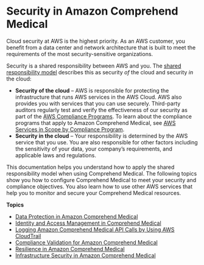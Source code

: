 # Security in Amazon Comprehend Medical<a name="security"></a>

Cloud security at AWS is the highest priority\. As an AWS customer, you benefit from a data center and network architecture that is built to meet the requirements of the most security\-sensitive organizations\.

Security is a shared responsibility between AWS and you\. The [shared responsibility model](http://aws.amazon.com/compliance/shared-responsibility-model/) describes this as security *of* the cloud and security *in* the cloud:
+ **Security of the cloud** – AWS is responsible for protecting the infrastructure that runs AWS services in the AWS Cloud\. AWS also provides you with services that you can use securely\. Third\-party auditors regularly test and verify the effectiveness of our security as part of the [AWS Compliance Programs](http://aws.amazon.com/compliance/programs/)\. To learn about the compliance programs that apply to Amazon Comprehend Medical, see [AWS Services in Scope by Compliance Program](http://aws.amazon.com/compliance/services-in-scope/)\.
+ **Security in the cloud** – Your responsibility is determined by the AWS service that you use\. You are also responsible for other factors including the sensitivity of your data, your company’s requirements, and applicable laws and regulations\. 

This documentation helps you understand how to apply the shared responsibility model when using Comprehend Medical\. The following topics show you how to configure Comprehend Medical to meet your security and compliance objectives\. You also learn how to use other AWS services that help you to monitor and secure your Comprehend Medical resources\. 

**Topics**
+ [Data Protection in Amazon Comprehend Medical](data-protection.md)
+ [Identity and Access Management in Comprehend Medical](auth-and-access-control-med.md)
+ [Logging Amazon Comprehend Medical API Calls by Using AWS CloudTrail](logging-using-cloudtrail2.md)
+ [Compliance Validation for Amazon Comprehend Medical](compliance.md)
+ [Resilience in Amazon Comprehend Medical](disaster-recovery-resiliency.md)
+ [Infrastructure Security in Amazon Comprehend Medical](infrastructure-security.md)